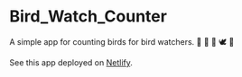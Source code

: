 # Bird_Watch_Counter

A simple app for counting birds for bird watchers. :parrot: :duck: :eagle: :dove: :owl:

See this app deployed on [Netlify](https://taupe-unicorn-a6ca80.netlify.app/).